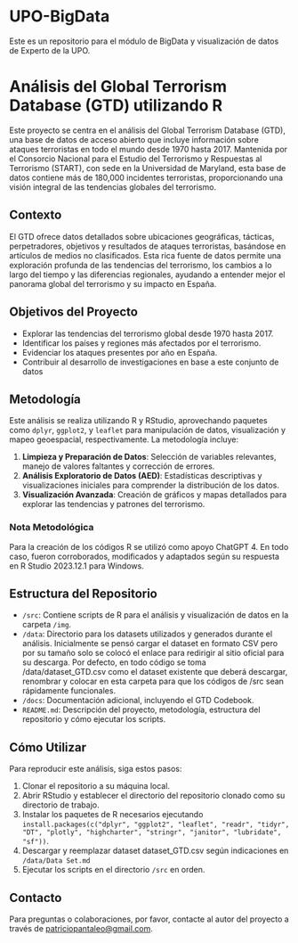 # UPO-BigData
Este es un repositorio para el módulo de BigData y visualización de datos de Experto de la UPO.

# Análisis del Global Terrorism Database (GTD) utilizando R

Este proyecto se centra en el análisis del Global Terrorism Database (GTD), una base de datos de acceso abierto que incluye información sobre ataques terroristas en todo el mundo desde 1970 hasta 2017. Mantenida por el Consorcio Nacional para el Estudio del Terrorismo y Respuestas al Terrorismo (START), con sede en la Universidad de Maryland, esta base de datos contiene más de 180,000 incidentes terroristas, proporcionando una visión integral de las tendencias globales del terrorismo.

## Contexto

El GTD ofrece datos detallados sobre ubicaciones geográficas, tácticas, perpetradores, objetivos y resultados de ataques terroristas, basándose en artículos de medios no clasificados. Esta rica fuente de datos permite una exploración profunda de las tendencias del terrorismo, los cambios a lo largo del tiempo y las diferencias regionales, ayudando a entender mejor el panorama global del terrorismo y su impacto en España.

## Objetivos del Proyecto

- Explorar las tendencias del terrorismo global desde 1970 hasta 2017.
- Identificar los países y regiones más afectados por el terrorismo.
- Evidenciar los ataques presentes por año en España.
- Contribuir al desarrollo de investigaciones en base a este conjunto de datos

## Metodología

Este análisis se realiza utilizando R y RStudio, aprovechando paquetes como `dplyr`, `ggplot2`, y `leaflet` para manipulación de datos, visualización y mapeo geoespacial, respectivamente. La metodología incluye:

1. **Limpieza y Preparación de Datos**: Selección de variables relevantes, manejo de valores faltantes y corrección de errores.
2. **Análisis Exploratorio de Datos (AED)**: Estadísticas descriptivas y visualizaciones iniciales para comprender la distribución de los datos.
3. **Visualización Avanzada**: Creación de gráficos y mapas detallados para explorar las tendencias y patrones del terrorismo.

### Nota Metodológica
Para la creación de los códigos R se utilizó como apoyo ChatGPT 4. En todo caso, fueron corroborados, modificados y adaptados según su respuesta en R Studio 2023.12.1 para Windows.

## Estructura del Repositorio

- `/src`: Contiene scripts de R para el análisis y visualización de datos en la carpeta `/img`.
- `/data`: Directorio para los datasets utilizados y generados durante el análisis. Inicialmente se pensó cargar el dataset en formato CSV pero por su tamaño solo se colocó el enlace para redirigir al sitio oficial para su descarga. Por defecto, en todo código se toma /data/dataset_GTD.csv como el dataset existente que deberá descargar, renombrar y colocar en esta carpeta para que los códigos de /src sean rápidamente funcionales. 
- `/docs`: Documentación adicional, incluyendo el GTD Codebook.
- `README.md`: Descripción del proyecto, metodología, estructura del repositorio y cómo ejecutar los scripts.

## Cómo Utilizar

Para reproducir este análisis, siga estos pasos:

1. Clonar el repositorio a su máquina local.
2. Abrir RStudio y establecer el directorio del repositorio clonado como su directorio de trabajo.
3. Instalar los paquetes de R necesarios ejecutando `install.packages(c("dplyr", "ggplot2", "leaflet", "readr", "tidyr", "DT", "plotly", "highcharter", "stringr", "janitor", "lubridate", "sf"))`.
4. Descargar y reemplazar dataset dataset_GTD.csv según indicaciones en `/data/Data Set.md`
4. Ejecutar los scripts en el directorio `/src` en orden.

## Contacto

Para preguntas o colaboraciones, por favor, contacte al autor del proyecto a través de patriciopantaleo@gmail.com.


